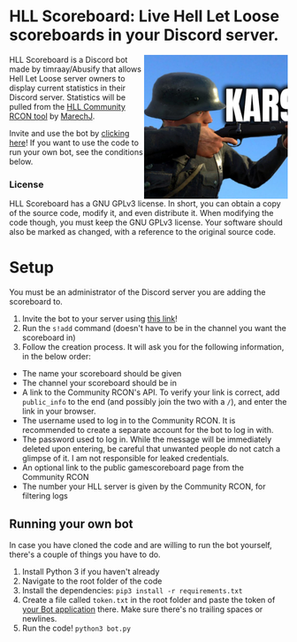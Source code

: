 # HLL Scoreboard: Live Hell Let Loose scoreboards in your Discord server.

<img align="right" width="260" height="260" src="icon.png">

HLL Scoreboard is a Discord bot made by timraay/Abusify that allows Hell Let Loose server owners to display current statistics in their Discord server. Statistics will be pulled from the [HLL Community RCON tool](https://github.com/MarechJ/hll_rcon_tool) by [MarechJ](https://github.com/MarechJ).

Invite and use the bot by [clicking here](https://discord.com/api/oauth2/authorize?client_id=811927151631794236&permissions=8&scope=bot)! If you want to use the code to run your own bot, see the conditions below.

### License
HLL Scoreboard has a GNU GPLv3 license. In short, you can obtain a copy of the source code, modify it, and even distribute it. When modifying the code though, you must keep the GNU GPLv3 license. Your software should also be marked as changed, with a reference to the original source code.

# Setup
You must be an administrator of the Discord server you are adding the scoreboard to.
1. Invite the bot to your server using [this link](https://discord.com/api/oauth2/authorize?client_id=811927151631794236&permissions=8&scope=bot)!
2. Run the `s!add` command (doesn't have to be in the channel you want the scoreboard in)
3. Follow the creation process. It will ask you for the following information, in the below order:
  - The name your scoreboard should be given
  - The channel your scoreboard should be in
  - A link to the Community RCON's API. To verify your link is correct, add `public_info` to the end (and possibly join the two with a `/`), and enter the link in your browser.
  - The username used to log in to the Community RCON. It is recommended to create a separate account for the bot to log in with.
  - The password used to log in. While the message will be immediately deleted upon entering, be careful that unwanted people do not catch a glimpse of it. I am not responsible for leaked credentials.
  - An optional link to the public gamescoreboard page from the Community RCON
  - The number your HLL server is given by the Community RCON, for filtering logs

## Running your own bot
In case you have cloned the code and are willing to run the bot yourself, there's a couple of things you have to do.
1. Install Python 3 if you haven't already
2. Navigate to the root folder of the code
3. Install the dependencies: `pip3 install -r requirements.txt`
4. Create a file called `token.txt` in the root folder and paste the token of [your Bot application](https://discord.com/developers/applications) there. Make sure there's no trailing spaces or newlines.
5. Run the code! `python3 bot.py`